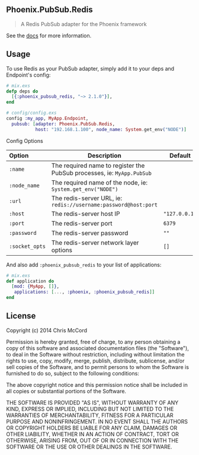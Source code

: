 ## Phoenix.PubSub.Redis

> A Redis PubSub adapter for the Phoenix framework

See the [docs](https://hexdocs.pm/phoenix_pubsub_redis/) for more information.

## Usage

To use Redis as your PubSub adapter, simply add it to your deps and Endpoint's config:

```elixir
# mix.exs
defp deps do
  [{:phoenix_pubsub_redis, "~> 2.1.0"}],
end

# config/config.exs
config :my_app, MyApp.Endpoint,
  pubsub: [adapter: Phoenix.PubSub.Redis,
           host: "192.168.1.100", node_name: System.get_env("NODE")]
```

Config Options

Option         | Description                                                            | Default        |
:--------------|------------------------------------------------------------------------|----------------|
`:name`        | The required name to register the PubSub processes, ie: `MyApp.PubSub` |                |
`:node_name`   | The required name of the node, ie: `System.get_env("NODE")`            |                |
`:url`         | The redis-server URL, ie: `redis://username:password@host:port`        |                |
`:host`        | The redis-server host IP                                               | `"127.0.0.1"`  |
`:port`        | The redis-server port                                                  | `6379`         |
`:password`    | The redis-server password                                              | `""`           |
`:socket_opts` | The redis-server network layer options                                 | `[]`           |

And also add `:phoenix_pubsub_redis` to your list of applications:

```elixir
# mix.exs
def application do
  [mod: {MyApp, []},
   applications: [..., :phoenix, :phoenix_pubsub_redis]]
end
```

## License

Copyright (c) 2014 Chris McCord

Permission is hereby granted, free of charge, to any person obtaining
a copy of this software and associated documentation files (the
"Software"), to deal in the Software without restriction, including
without limitation the rights to use, copy, modify, merge, publish,
distribute, sublicense, and/or sell copies of the Software, and to
permit persons to whom the Software is furnished to do so, subject to
the following conditions:

The above copyright notice and this permission notice shall be
included in all copies or substantial portions of the Software.

THE SOFTWARE IS PROVIDED "AS IS", WITHOUT WARRANTY OF ANY KIND,
EXPRESS OR IMPLIED, INCLUDING BUT NOT LIMITED TO THE WARRANTIES OF
MERCHANTABILITY, FITNESS FOR A PARTICULAR PURPOSE AND
NONINFRINGEMENT. IN NO EVENT SHALL THE AUTHORS OR COPYRIGHT HOLDERS BE
LIABLE FOR ANY CLAIM, DAMAGES OR OTHER LIABILITY, WHETHER IN AN ACTION
OF CONTRACT, TORT OR OTHERWISE, ARISING FROM, OUT OF OR IN CONNECTION
WITH THE SOFTWARE OR THE USE OR OTHER DEALINGS IN THE SOFTWARE.
